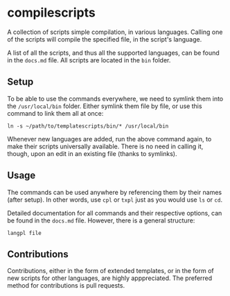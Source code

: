# compilescripts

A collection of scripts simple compilation, in various languages. Calling one of the scripts will compile the specified file, in the script's language.

A list of all the scripts, and thus all the supported languages, can be found in the `docs.md` file. All scripts are located in the `bin` folder.

## Setup

To be able to use the commands everywhere, we need to symlink them into the `/usr/local/bin` folder. Either symlink them file by file, or use this command to link them all at once:

    ln -s ~/path/to/templatescripts/bin/* /usr/local/bin

Whenever new languages are added, run the above command again, to make their scripts universally available. There is no need in calling it, though, upon an edit in an existing file (thanks to symlinks).

## Usage

The commands can be used anywhere by referencing them by their names (after setup). In other words, use `cpl` or `txpl` just as you would use `ls` or `cd`.

Detailed documentation for all commands and their respective options, can be found in the `docs.md` file. However, there is a general structure:

    langpl file

## Contributions

Contributions, either in the form of extended templates, or in the form of new scripts for other languages, are highly apppreciated. The preferred method for contributions is pull requests.
